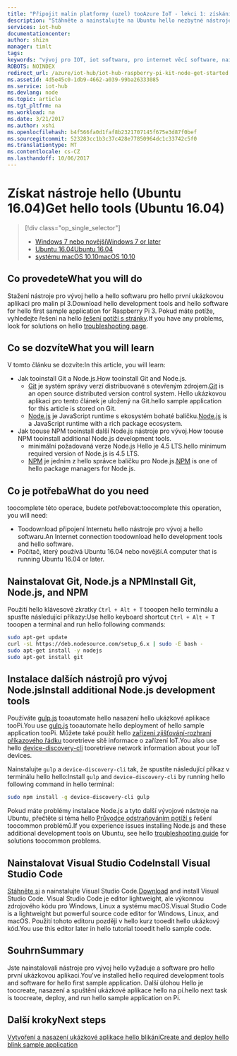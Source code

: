 ```yaml
---
title: "Připojit malin platformy (uzel) tooAzure IoT - lekci 1: získání nástroje (Ubuntu) | Microsoft Docs"
description: "Stáhněte a nainstalujte na Ubuntu hello nezbytné nástroje a software pro hello první ukázkovou aplikaci pro platformy."
services: iot-hub
documentationcenter: 
author: shizn
manager: timlt
tags: 
keywords: "vývoj pro IOT, iot softwaru, pro internet věcí software, nainstalujte git na ubuntu, gulp spustit, nainstalujte ubuntu js uzlu"
ROBOTS: NOINDEX
redirect_url: /azure/iot-hub/iot-hub-raspberry-pi-kit-node-get-started
ms.assetid: 4d5e45c0-1db9-4662-a039-99ba26333085
ms.service: iot-hub
ms.devlang: node
ms.topic: article
ms.tgt_pltfrm: na
ms.workload: na
ms.date: 3/21/2017
ms.author: xshi
ms.openlocfilehash: b4f566fa0d1faf8b2321707145f675e3d87f0bef
ms.sourcegitcommit: 523283cc1b3c37c428e77850964dc1c33742c5f0
ms.translationtype: MT
ms.contentlocale: cs-CZ
ms.lasthandoff: 10/06/2017
---
```

# <a name="get-hello-tools-ubuntu-1604"></a><span data-ttu-id="0a87f-104">Získat nástroje hello (Ubuntu 16.04)</span><span class="sxs-lookup"><span data-stu-id="0a87f-104">Get hello tools (Ubuntu 16.04)</span></span>

> [!div class="op_single_selector"]
> * [<span data-ttu-id="0a87f-105">Windows 7 nebo novější</span><span class="sxs-lookup"><span data-stu-id="0a87f-105">Windows 7 or later</span></span>](iot-hub-raspberry-pi-kit-node-lesson1-get-the-tools-win32.md)
> * [<span data-ttu-id="0a87f-106">Ubuntu 16.04</span><span class="sxs-lookup"><span data-stu-id="0a87f-106">Ubuntu 16.04</span></span>](iot-hub-raspberry-pi-kit-node-lesson1-get-the-tools-ubuntu.md)
> * [<span data-ttu-id="0a87f-107">systému macOS 10.10</span><span class="sxs-lookup"><span data-stu-id="0a87f-107">macOS 10.10</span></span>](iot-hub-raspberry-pi-kit-node-lesson1-get-the-tools-mac.md)


## <a name="what-you-will-do"></a><span data-ttu-id="0a87f-108">Co provedete</span><span class="sxs-lookup"><span data-stu-id="0a87f-108">What you will do</span></span>
<span data-ttu-id="0a87f-109">Stažení nástroje pro vývoj hello a hello softwaru pro hello první ukázkovou aplikaci pro malin pí 3.</span><span class="sxs-lookup"><span data-stu-id="0a87f-109">Download hello development tools and hello software for hello first sample application for Raspberry Pi 3.</span></span> <span data-ttu-id="0a87f-110">Pokud máte potíže, vyhledejte řešení na hello [řešení potíží s stránky](iot-hub-raspberry-pi-kit-node-troubleshooting.md).</span><span class="sxs-lookup"><span data-stu-id="0a87f-110">If you have any problems, look for solutions on hello [troubleshooting page](iot-hub-raspberry-pi-kit-node-troubleshooting.md).</span></span>

## <a name="what-you-will-learn"></a><span data-ttu-id="0a87f-111">Co se dozvíte</span><span class="sxs-lookup"><span data-stu-id="0a87f-111">What you will learn</span></span>
<span data-ttu-id="0a87f-112">V tomto článku se dozvíte:</span><span class="sxs-lookup"><span data-stu-id="0a87f-112">In this article, you will learn:</span></span>

* <span data-ttu-id="0a87f-113">Jak tooinstall Git a Node.js.</span><span class="sxs-lookup"><span data-stu-id="0a87f-113">How tooinstall Git and Node.js.</span></span>
  * <span data-ttu-id="0a87f-114">[Git](https://git-scm.com) je systém správy verzí distribuované s otevřeným zdrojem.</span><span class="sxs-lookup"><span data-stu-id="0a87f-114">[Git](https://git-scm.com) is an open source distributed version control system.</span></span> <span data-ttu-id="0a87f-115">Hello ukázkovou aplikaci pro tento článek je uložený na Git.</span><span class="sxs-lookup"><span data-stu-id="0a87f-115">hello sample application for this article is stored on Git.</span></span>
  * <span data-ttu-id="0a87f-116">[Node.js](https://nodejs.org/en/) je JavaScript runtime s ekosystém bohaté balíčku.</span><span class="sxs-lookup"><span data-stu-id="0a87f-116">[Node.js](https://nodejs.org/en/) is a JavaScript runtime with a rich package ecosystem.</span></span>
* <span data-ttu-id="0a87f-117">Jak toouse NPM tooinstall další Node.js nástroje pro vývoj.</span><span class="sxs-lookup"><span data-stu-id="0a87f-117">How toouse NPM tooinstall additional Node.js development tools.</span></span>
  * <span data-ttu-id="0a87f-118">minimální požadovaná verze Node.js Hello je 4.5 LTS.</span><span class="sxs-lookup"><span data-stu-id="0a87f-118">hello minimum required version of Node.js is 4.5 LTS.</span></span>
  * <span data-ttu-id="0a87f-119">[NPM](https://www.npmjs.com) je jedním z hello správce balíčku pro Node.js.</span><span class="sxs-lookup"><span data-stu-id="0a87f-119">[NPM](https://www.npmjs.com) is one of hello package managers for Node.js.</span></span>

## <a name="what-do-you-need"></a><span data-ttu-id="0a87f-120">Co je potřeba</span><span class="sxs-lookup"><span data-stu-id="0a87f-120">What do you need</span></span>
<span data-ttu-id="0a87f-121">toocomplete této operace, budete potřebovat:</span><span class="sxs-lookup"><span data-stu-id="0a87f-121">toocomplete this operation, you will need:</span></span>

* <span data-ttu-id="0a87f-122">Toodownload připojení Internetu hello nástroje pro vývoj a hello softwaru.</span><span class="sxs-lookup"><span data-stu-id="0a87f-122">An Internet connection toodownload hello development tools and hello software.</span></span>
* <span data-ttu-id="0a87f-123">Počítač, který používá Ubuntu 16.04 nebo novější.</span><span class="sxs-lookup"><span data-stu-id="0a87f-123">A computer that is running Ubuntu 16.04 or later.</span></span>

## <a name="install-git-nodejs-and-npm"></a><span data-ttu-id="0a87f-124">Nainstalovat Git, Node.js a NPM</span><span class="sxs-lookup"><span data-stu-id="0a87f-124">Install Git, Node.js, and NPM</span></span>
<span data-ttu-id="0a87f-125">Použití hello klávesové zkratky `Ctrl + Alt + T` tooopen hello terminálu a spusťte následující příkazy:</span><span class="sxs-lookup"><span data-stu-id="0a87f-125">Use hello keyboard shortcut `Ctrl + Alt + T` tooopen a terminal and run hello following commands:</span></span>

```bash
sudo apt-get update
curl -sL https://deb.nodesource.com/setup_6.x | sudo -E bash -
sudo apt-get install -y nodejs
sudo apt-get install git
```

## <a name="install-additional-nodejs-development-tools"></a><span data-ttu-id="0a87f-126">Instalace dalších nástrojů pro vývoj Node.js</span><span class="sxs-lookup"><span data-stu-id="0a87f-126">Install additional Node.js development tools</span></span>
<span data-ttu-id="0a87f-127">Používáte [gulp.js](http://gulpjs.com) tooautomate hello nasazení hello ukázkové aplikace tooPi.</span><span class="sxs-lookup"><span data-stu-id="0a87f-127">You use [gulp.js](http://gulpjs.com) tooautomate hello deployment of hello sample application tooPi.</span></span> <span data-ttu-id="0a87f-128">Můžete také použít hello [zařízení zjišťování-rozhraní příkazového řádku](https://github.com/Azure/device-discovery-cli) tooretrieve sítě informace o zařízení IoT.</span><span class="sxs-lookup"><span data-stu-id="0a87f-128">You also use hello [device-discovery-cli](https://github.com/Azure/device-discovery-cli) tooretrieve network information about your IoT devices.</span></span>

<span data-ttu-id="0a87f-129">Nainstalujte `gulp` a `device-discovery-cli` tak, že spustíte následující příkaz v terminálu hello hello:</span><span class="sxs-lookup"><span data-stu-id="0a87f-129">Install `gulp` and `device-discovery-cli` by running hello following command in hello terminal:</span></span>

```bash
sudo npm install -g device-discovery-cli gulp
```

<span data-ttu-id="0a87f-130">Pokud máte problémy instalace Node.js a tyto další vývojové nástroje na Ubuntu, přečtěte si téma hello [Průvodce odstraňováním potíží s](iot-hub-raspberry-pi-kit-node-troubleshooting.md) řešení toocommon problémů.</span><span class="sxs-lookup"><span data-stu-id="0a87f-130">If you experience issues installing Node.js and these additional development tools on Ubuntu, see hello [troubleshooting guide](iot-hub-raspberry-pi-kit-node-troubleshooting.md) for solutions toocommon problems.</span></span>

## <a name="install-visual-studio-code"></a><span data-ttu-id="0a87f-131">Nainstalovat Visual Studio Code</span><span class="sxs-lookup"><span data-stu-id="0a87f-131">Install Visual Studio Code</span></span>
<span data-ttu-id="0a87f-132">[Stáhněte si](https://code.visualstudio.com/docs/setup/linux) a nainstalujte Visual Studio Code.</span><span class="sxs-lookup"><span data-stu-id="0a87f-132">[Download](https://code.visualstudio.com/docs/setup/linux) and install Visual Studio Code.</span></span> <span data-ttu-id="0a87f-133">Visual Studio Code je editor lightweight, ale výkonnou zdrojového kódu pro Windows, Linux a systému macOS.</span><span class="sxs-lookup"><span data-stu-id="0a87f-133">Visual Studio Code is a lightweight but powerful source code editor for Windows, Linux, and macOS.</span></span> <span data-ttu-id="0a87f-134">Použití tohoto editoru později v hello kurz tooedit hello ukázkový kód.</span><span class="sxs-lookup"><span data-stu-id="0a87f-134">You use this editor later in hello tutorial tooedit hello sample code.</span></span>

## <a name="summary"></a><span data-ttu-id="0a87f-135">Souhrn</span><span class="sxs-lookup"><span data-stu-id="0a87f-135">Summary</span></span>
<span data-ttu-id="0a87f-136">Jste nainstalovali nástroje pro vývoj hello vyžaduje a software pro hello první ukázkovou aplikaci.</span><span class="sxs-lookup"><span data-stu-id="0a87f-136">You've installed hello required development tools and software for hello first sample application.</span></span> <span data-ttu-id="0a87f-137">Další úlohou Hello je toocreate, nasazení a spuštění ukázkové aplikace hello na pí.</span><span class="sxs-lookup"><span data-stu-id="0a87f-137">hello next task is toocreate, deploy, and run hello sample application on Pi.</span></span>

## <a name="next-steps"></a><span data-ttu-id="0a87f-138">Další kroky</span><span class="sxs-lookup"><span data-stu-id="0a87f-138">Next steps</span></span>
[<span data-ttu-id="0a87f-139">Vytvoření a nasazení ukázkové aplikace hello blikání</span><span class="sxs-lookup"><span data-stu-id="0a87f-139">Create and deploy hello blink sample application</span></span>](iot-hub-raspberry-pi-kit-node-lesson1-deploy-blink-app.md)

